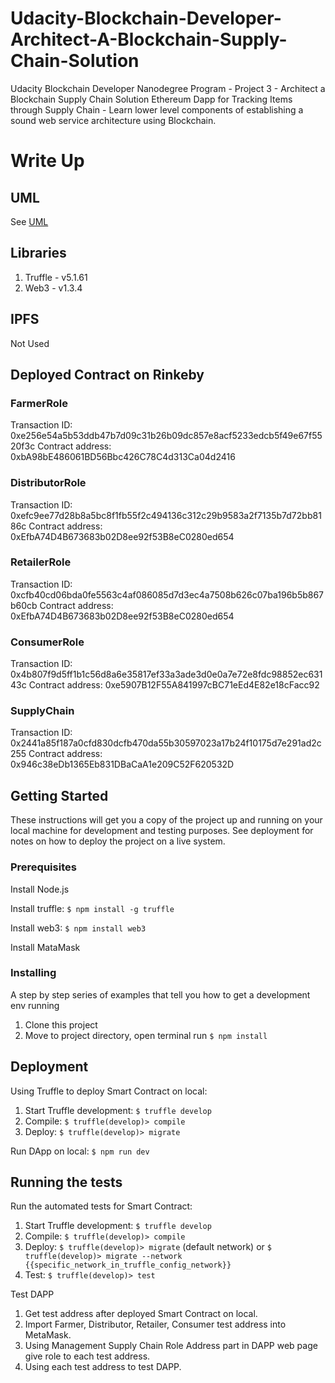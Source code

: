 # Udacity-Blockchain-Developer-Architect-A-Blockchain-Supply-Chain-Solution

Udacity Blockchain Developer Nanodegree Program - Project 3 - Architect a Blockchain Supply Chain Solution
Ethereum Dapp for Tracking Items through Supply Chain - Learn lower level components of establishing a sound web service architecture using Blockchain.

# Write Up
## UML 
See [UML](./UML)
## Libraries 
1. Truffle - v5.1.61
2. Web3 - v1.3.4
## IPFS
Not Used

## Deployed Contract on Rinkeby

### FarmerRole
Transaction ID: 0xe256e54a5b53ddb47b7d09c31b26b09dc857e8acf5233edcb5f49e67f5520f3c
Contract address: 0xbA98bE486061BD56Bbc426C78C4d313Ca04d2416

### DistributorRole
Transaction ID: 0xefc9ee77d28b8a5bc8f1fb55f2c494136c312c29b9583a2f7135b7d72bb8186c
Contract address: 0xEfbA74D4B673683b02D8ee92f53B8eC0280ed654

### RetailerRole
Transaction ID: 0xcfb40cd06bda0fe5563c4af086085d7d3ec4a7508b626c07ba196b5b867b60cb
Contract address: 0xEfbA74D4B673683b02D8ee92f53B8eC0280ed654

### ConsumerRole
Transaction ID: 0x4b807f9d5ff1b1c56d8a6e35817ef33a3ade3d0e0a7e72e8fdc98852ec63143c
Contract address: 0xe5907B12F55A841997cBC71eEd4E82e18cFacc92

### SupplyChain
Transaction ID: 0x2441a85f187a0cfd830dcfb470da55b30597023a17b24f10175d7e291ad2c255
Contract address: 0x946c38eDb1365Eb831DBaCaA1e209C52F620532D


## Getting Started

These instructions will get you a copy of the project up and running on your local machine for development and testing purposes. See deployment for notes on how to deploy the project on a live system.

### Prerequisites

Install Node.js

Install truffle: ```$ npm install -g truffle```

Install web3: ```$ npm install web3```

Install MataMask

### Installing

A step by step series of examples that tell you how to get a development env running

1. Clone this project
2. Move to project directory, open terminal run ```$ npm install```


## Deployment

Using Truffle to deploy Smart Contract on local:
1. Start Truffle development: ```$ truffle develop```
2. Compile: ```$ truffle(develop)> compile```
3. Deploy: ```$ truffle(develop)> migrate```

Run DApp on local:
```$ npm run dev```


## Running the tests

Run the automated tests for Smart Contract:
1. Start Truffle development: ```$ truffle develop```
2. Compile: ```$ truffle(develop)> compile```
3. Deploy: ```$ truffle(develop)> migrate``` (default network) or ```$ truffle(develop)> migrate --network {{specific_network_in_truffle_config_network}}```
4. Test: ```$ truffle(develop)> test```


Test DAPP
1. Get test address after deployed Smart Contract on local.
2. Import Farmer, Distributor, Retailer, Consumer test address into MetaMask.
3. Using Management Supply Chain Role Address part in DAPP web page give role to each test address.
4. Using each test address to test DAPP.


